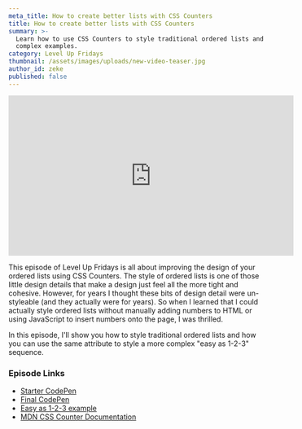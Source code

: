 ```yaml
---
meta_title: How to create better lists with CSS Counters
title: How to create better lists with CSS Counters
summary: >-
  Learn how to use CSS Counters to style traditional ordered lists and more
  complex examples.
category: Level Up Fridays
thumbnail: /assets/images/uploads/new-video-teaser.jpg
author_id: zeke
published: false
---
```

<iframe width="560" height="315" src="https://www.youtube.com/embed/WHCqucC6k4A" frameborder="0" allow="autoplay; encrypted-media" allowfullscreen></iframe>

This episode of Level Up Fridays is all about improving the design of your ordered lists using CSS Counters. The style of ordered lists is one of those little design details that make a design just feel all the more tight and cohesive. However, for years I thought these bits of design detail were un-styleable (and they actually were for years). So when I learned that I could actually style ordered lists without manually adding numbers to HTML or using JavaScript to insert numbers onto the page, I was thrilled.

In this episode, I'll show you how to style traditional ordered lists and how you can use the same attribute to style a more complex "easy as 1-2-3" sequence.

### Episode Links

* [Starter CodePen](https://codepen.io/ebinion/pen/5c8e6ec64a4443abd6305f38d5b12674)
* [Final CodePen](https://codepen.io/ebinion/pen/e436e43a93e7ad9a7b97f7956c2f1fef)
* [Easy as 1-2-3 example](https://codepen.io/ebinion/pen/88cfc8d050e0487da65c0832c02e7750)
* [MDN CSS Counter Documentation](https://developer.mozilla.org/en-US/docs/Web/CSS/CSS_Lists_and_Counters/Using_CSS_counters)
